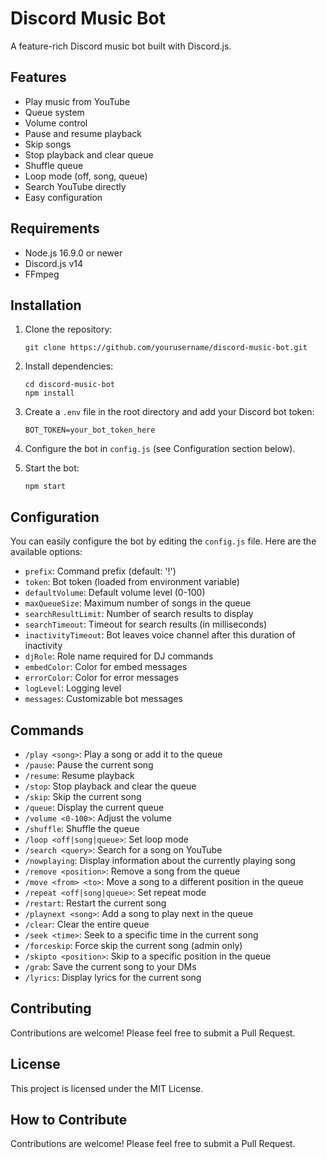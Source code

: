 # Discord Music Bot

A feature-rich Discord music bot built with Discord.js.

## Features

- Play music from YouTube
- Queue system
- Volume control
- Pause and resume playback
- Skip songs
- Stop playback and clear queue
- Shuffle queue
- Loop mode (off, song, queue)
- Search YouTube directly
- Easy configuration

## Requirements

- Node.js 16.9.0 or newer
- Discord.js v14
- FFmpeg

## Installation

1. Clone the repository:
   ```
   git clone https://github.com/yourusername/discord-music-bot.git
   ```

2. Install dependencies:
   ```
   cd discord-music-bot
   npm install
   ```

3. Create a `.env` file in the root directory and add your Discord bot token:
   ```
   BOT_TOKEN=your_bot_token_here
   ```

4. Configure the bot in `config.js` (see Configuration section below).

5. Start the bot:
   ```
   npm start
   ```

## Configuration

You can easily configure the bot by editing the `config.js` file. Here are the available options:

- `prefix`: Command prefix (default: '!')
- `token`: Bot token (loaded from environment variable)
- `defaultVolume`: Default volume level (0-100)
- `maxQueueSize`: Maximum number of songs in the queue
- `searchResultLimit`: Number of search results to display
- `searchTimeout`: Timeout for search results (in milliseconds)
- `inactivityTimeout`: Bot leaves voice channel after this duration of inactivity
- `djRole`: Role name required for DJ commands
- `embedColor`: Color for embed messages
- `errorColor`: Color for error messages
- `logLevel`: Logging level
- `messages`: Customizable bot messages

## Commands

- `/play <song>`: Play a song or add it to the queue
- `/pause`: Pause the current song
- `/resume`: Resume playback
- `/stop`: Stop playback and clear the queue
- `/skip`: Skip the current song
- `/queue`: Display the current queue
- `/volume <0-100>`: Adjust the volume
- `/shuffle`: Shuffle the queue
- `/loop <off|song|queue>`: Set loop mode
- `/search <query>`: Search for a song on YouTube
- `/nowplaying`: Display information about the currently playing song
- `/remove <position>`: Remove a song from the queue
- `/move <from> <to>`: Move a song to a different position in the queue
- `/repeat <off|song|queue>`: Set repeat mode
- `/restart`: Restart the current song
- `/playnext <song>`: Add a song to play next in the queue
- `/clear`: Clear the entire queue
- `/seek <time>`: Seek to a specific time in the current song
- `/forceskip`: Force skip the current song (admin only)
- `/skipto <position>`: Skip to a specific position in the queue
- `/grab`: Save the current song to your DMs
- `/lyrics`: Display lyrics for the current song

## Contributing

Contributions are welcome! Please feel free to submit a Pull Request.

## License

This project is licensed under the MIT License.

## How to Contribute

Contributions are welcome! Please feel free to submit a Pull Request.

